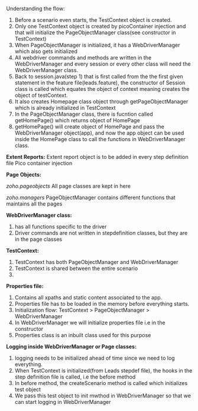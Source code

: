Understanding the flow:
1. Before a scenario even starts, the TestContext object is created.
2. Only one TestContext object is created by picoContainer injection and that will initialize the PageObjectManager class(see constructor in TestContext)
3. When PageObjectManager is initialized, it has a WebDriverManager which also gets initialized
4. All webdriver commands and methods are written in the WebDriverManager and every session or every other class will need the WebDriverManager class.
5. Back to session.java(step 1) that is first called from the the first given statement in the feature file(leads.feature), the constructor of Session class is called
    which equates the object of context meaning creates the object of testContext.
6. It also creates Homepage class object through getPageObjectManager which is already initialized in TestContext
7. In the PageObjectManager class, there is fucntion called getHomePage() which returns object of HomePage
8. getHomePage() will create object of HomePage and pass the WebDriverManager object(app), and now the app object can be used inside the HomePage class to call the functions in WebDriverManager class.


**Extent Reports:**
Extent report object is to be added in every step definition file
Pico container injection

**Page Objects:**

*zoho.pageobjects*
All page classes are kept in here

*zoho.managers*
PageObjectManager contains different functions that maintains all the pages

**WebDriverManager class:**
1. has all functions specific to the driver
2. Driver commands are not written in stepdefinition classes, but they are in the page classes

**TestContext:**
1. TestContext has both PageObjectManager and WebDriverManager
2. TestContext is shared between the entire scenario
3.

**Properties file:**
1. Contains all xpaths and static content associated to the app.
2. Properties file has to be loaded in the memory before everything starts.
3. Initialization flow:  TestContext > PageObjectManager > WebDriverManager
4. In WebDriverManager we will initialize properties file i.e in the constructor
5. Properties class is an inbuilt class used for this purpose



**Logging inside WebDriverManager or Page classes:**
1. logging needs to be initialized ahead of time since we need to log everything.
2. When TestContext is initialized(from Leads stepdef file), the hooks in the step definition file is called, i.e the before method
3. In before method, the createScenario method is called which initializes test object
4. We pass this test object to init mwthod in WebDriverManager so that we can start logging in WebDriverManager







